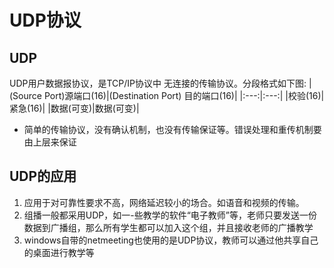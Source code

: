 # UDP协议
## UDP
UDP用户数据报协议，是TCP/IP协议中 无连接的传输协议。分段格式如下图:
|(Source Port)源端口(16)|(Destination Port) 目的端口(16)|
|:---:|:---:|
|校验(16)|紧急(16)|
|数据(可变)|数据(可变)|

* 简单的传输协议，没有确认机制，也没有传输保证等。错误处理和重传机制要由上层来保证
## UDP的应用
1. 应用于对可靠性要求不高，网络延迟较小的场合。如语音和视频的传输。
2. 组播一般都采用UDP，如一-些教学的软件“电子教师”等，老师只要发送一份数据到广播组，那么所有学生都可以加入这个组，并且接收老师的广播教学
3. windows自带的netmeeting也使用的是UDP协议，教师可以通过他共享自己的桌面进行教学等
